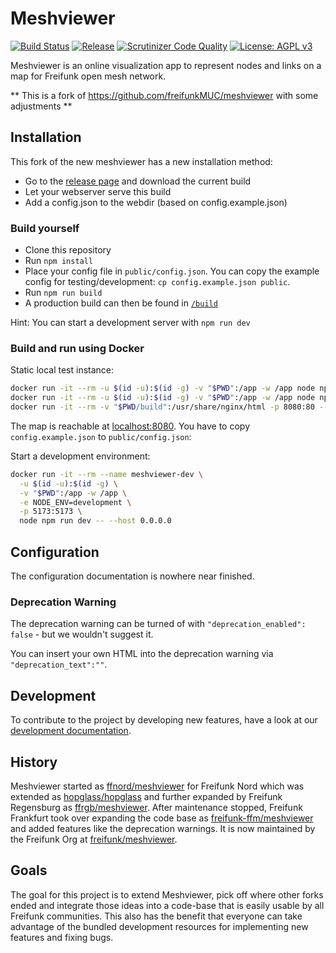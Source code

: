 # Meshviewer
[![Build Status](https://img.shields.io/github/workflow/status/freifunkMUC/meshviewer/Build%20Meshviewer?style=flat-square)](https://github.com/freifunkMUC/meshviewer/actions?query=workflow%3A%22Build+Meshviewer%22)
[![Release](https://img.shields.io/github/v/release/freifunkMUC/meshviewer?style=flat-square)](https://github.com/freifunkMUC/meshviewer/releases)
[![Scrutinizer Code Quality](https://img.shields.io/scrutinizer/g/freifunkMUC/meshviewer/develop.svg?style=flat-square)](https://scrutinizer-ci.com/g/freifunkMUC/meshviewer/?branch=develop)
[![License: AGPL v3](https://img.shields.io/github/license/freifunkMUC/meshviewer.svg?style=flat-square)](https://www.gnu.org/licenses/agpl-3.0)

Meshviewer is an online visualization app to represent nodes and links on a map for Freifunk open mesh network.

** This is a fork of https://github.com/freifunkMUC/meshviewer with some adjustments **

## Installation
This fork of the new meshviewer has a new installation method:
- Go to the [release page](https://github.com/freifunkMUC/meshviewer/releases) and download the current build
- Let your webserver serve this build
- Add a config.json to the webdir (based on config.example.json)

### Build yourself

- Clone this repository
- Run `npm install`
- Place your config file in `public/config.json`.
  You can copy the example config for testing/development: `cp config.example.json public`.
- Run `npm run build`
- A production build can then be found in [`/build`](./build)

Hint: You can start a development server with `npm run dev`

### Build and run using Docker

Static local test instance:

```bash
docker run -it --rm -u $(id -u):$(id -g) -v "$PWD":/app -w /app node npm install
docker run -it --rm -u $(id -u):$(id -g) -v "$PWD":/app -w /app node npm run build
docker run -it --rm -v "$PWD/build":/usr/share/nginx/html -p 8080:80 --name nginx nginx
```

The map is reachable at [localhost:8080](http://localhost:8080).
You have to copy `config.example.json` to `public/config.json`:

Start a development environment:

```bash
docker run -it --rm --name meshviewer-dev \
  -u $(id -u):$(id -g) \
  -v "$PWD":/app -w /app \
  -e NODE_ENV=development \
  -p 5173:5173 \
  node npm run dev -- --host 0.0.0.0
```

## Configuration

The configuration documentation is nowhere near finished.

### Deprecation Warning

The deprecation warning can be turned of with `"deprecation_enabled": false` - but we wouldn't suggest it.

You can insert your own HTML into the deprecation warning via `"deprecation_text":""`.

## Development

To contribute to the project by developing new features, have a look at our [development documentation](DEVELOPMENT.md).

## History

Meshviewer started as [ffnord/meshviewer](https://github.com/ffnord/meshviewer) for Freifunk Nord
which was extended as [hopglass/hopglass](https://github.com/hopglass/hopglass)
and further expanded by Freifunk Regensburg as [ffrgb/meshviewer](https://github.com/ffrgb/meshviewer).
After maintenance stopped, Freifunk Frankfurt took over expanding the code base as [freifunk-ffm/meshviewer](https://github.com/freifunk-ffm/meshviewer)
and added features like the deprecation warnings.
It is now maintained by the Freifunk Org at [freifunk/meshviewer](https://github.com/freifunk/meshviewer).

## Goals

The goal for this project is to extend Meshviewer, pick off where other forks ended
and integrate those ideas into a code-base that is easily usable by all Freifunk communities.
This also has the benefit that everyone can take advantage of the bundled development resources
for implementing new features and fixing bugs.
